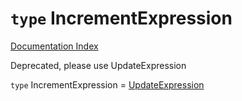 # `type` IncrementExpression

[Documentation Index](../README.md)

Deprecated, please use UpdateExpression

`type` IncrementExpression = [UpdateExpression](../private.interface.UpdateExpression/README.md)